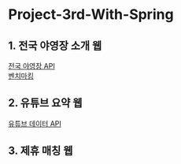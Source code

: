 # Project-3rd-With-Spring

## 1. 전국 야영장 소개 웹
[전국 야영장 API](https://www.data.go.kr/data/15021139/openapi.do)  
[벤치마킹](https://www.culture.go.kr/data/application/applicationView.do?seq=453&gubun=A)  

## 2. 유튜브 요약 웹
[유튜브 데이터 API](https://developers.google.cn/youtube/v3/getting-started?hl=ko)

## 3. 제휴 매칭 웹
